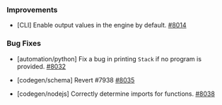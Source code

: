 ### Improvements

- [CLI] Enable output values in the engine by default.
  [#8014](https://github.com/pulumi/pulumi/pull/8014)

### Bug Fixes

- [automation/python] Fix a bug in printing `Stack` if no program is provided.
  [#8032](https://github.com/pulumi/pulumi/pull/8032)

- [codegen/schema] Revert #7938
  [#8035](https://github.com/pulumi/pulumi/pull/8035)

- [codegen/nodejs] Correctly determine imports for functions.
  [#8038](https://github.com/pulumi/pulumi/pull/8038)
